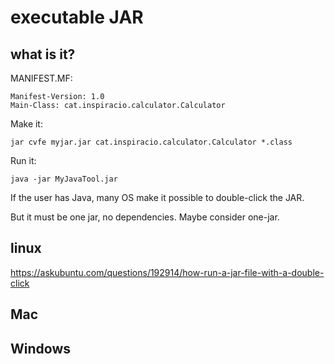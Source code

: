 # executable JAR

## what is it?

MANIFEST.MF:

    Manifest-Version: 1.0
    Main-Class: cat.inspiracio.calculator.Calculator
    
Make it:

    jar cvfe myjar.jar cat.inspiracio.calculator.Calculator *.class
    
Run it:

    java -jar MyJavaTool.jar
    
If the user has Java, many OS make it possible to double-click the JAR.

But it must be one jar, no dependencies. Maybe consider one-jar.

## linux

https://askubuntu.com/questions/192914/how-run-a-jar-file-with-a-double-click

## Mac

## Windows